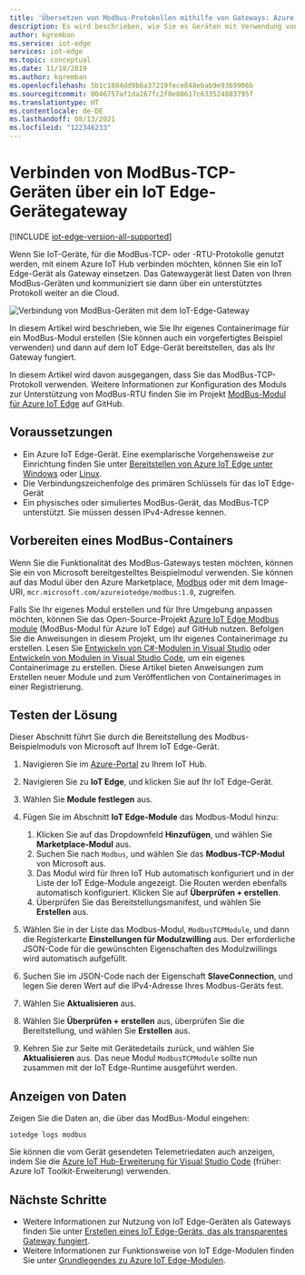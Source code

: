 ```yaml
---
title: 'Übersetzen von Modbus-Protokollen mithilfe von Gateways: Azure IoT Edge | Microsoft-Dokumentation'
description: Es wird beschrieben, wie Sie es Geräten mit Verwendung von ModBus-TCP die Kommunikation mit Azure IoT Hub ermöglichen, indem Sie ein IoT Edge-Gatewaygerät erstellen.
author: kgremban
ms.service: iot-edge
services: iot-edge
ms.topic: conceptual
ms.date: 11/19/2019
ms.author: kgremban
ms.openlocfilehash: 5b1c1884dd9b6a37219fece848ebab9e9369906b
ms.sourcegitcommit: 0046757af1da267fc2f0e88617c633524883795f
ms.translationtype: HT
ms.contentlocale: de-DE
ms.lasthandoff: 08/13/2021
ms.locfileid: "122346233"
---
```

# <a name="connect-modbus-tcp-devices-through-an-iot-edge-device-gateway"></a>Verbinden von ModBus-TCP-Geräten über ein IoT Edge-Gerätegateway

[!INCLUDE [iot-edge-version-all-supported](../../includes/iot-edge-version-all-supported.md)]

Wenn Sie IoT-Geräte, für die ModBus-TCP- oder -RTU-Protokolle genutzt werden, mit einem Azure IoT Hub verbinden möchten, können Sie ein IoT Edge-Gerät als Gateway einsetzen. Das Gatewaygerät liest Daten von Ihren ModBus-Geräten und kommuniziert sie dann über ein unterstütztes Protokoll weiter an die Cloud.

![Verbindung von ModBus-Geräten mit dem IoT-Edge-Gateway](./media/deploy-modbus-gateway/diagram.png)

In diesem Artikel wird beschrieben, wie Sie Ihr eigenes Containerimage für ein ModBus-Modul erstellen (Sie können auch ein vorgefertigtes Beispiel verwenden) und dann auf dem IoT Edge-Gerät bereitstellen, das als Ihr Gateway fungiert.

In diesem Artikel wird davon ausgegangen, dass Sie das ModBus-TCP-Protokoll verwenden. Weitere Informationen zur Konfiguration des Moduls zur Unterstützung von ModBus-RTU finden Sie im Projekt [ModBus-Modul für Azure IoT Edge](https://github.com/Azure/iot-edge-modbus) auf GitHub.

## <a name="prerequisites"></a>Voraussetzungen

* Ein Azure IoT Edge-Gerät. Eine exemplarische Vorgehensweise zur Einrichtung finden Sie unter [Bereitstellen von Azure IoT Edge unter Windows](quickstart.md) oder [Linux](quickstart-linux.md).
* Die Verbindungszeichenfolge des primären Schlüssels für das IoT Edge-Gerät
* Ein physisches oder simuliertes ModBus-Gerät, das ModBus-TCP unterstützt. Sie müssen dessen IPv4-Adresse kennen.

## <a name="prepare-a-modbus-container"></a>Vorbereiten eines ModBus-Containers

Wenn Sie die Funktionalität des ModBus-Gateways testen möchten, können Sie ein von Microsoft bereitgestelltes Beispielmodul verwenden. Sie können auf das Modul über den Azure Marketplace, [Modbus](https://azuremarketplace.microsoft.com/marketplace/apps/microsoft_iot.edge-modbus?tab=Overview) oder mit dem Image-URI, `mcr.microsoft.com/azureiotedge/modbus:1.0`, zugreifen.

Falls Sie Ihr eigenes Modul erstellen und für Ihre Umgebung anpassen möchten, können Sie das Open-Source-Projekt [Azure IoT Edge Modbus module](https://github.com/Azure/iot-edge-modbus) (ModBus-Modul für Azure IoT Edge) auf GitHub nutzen. Befolgen Sie die Anweisungen in diesem Projekt, um Ihr eigenes Containerimage zu erstellen. Lesen Sie [Entwickeln von C#-Modulen in Visual Studio](./how-to-visual-studio-develop-module.md) oder [Entwickeln von Modulen in Visual Studio Code](how-to-vs-code-develop-module.md), um ein eigenes Containerimage zu erstellen. Diese Artikel bieten Anweisungen zum Erstellen neuer Module und zum Veröffentlichen von Containerimages in einer Registrierung.

## <a name="try-the-solution"></a>Testen der Lösung

Dieser Abschnitt führt Sie durch die Bereitstellung des Modbus-Beispielmoduls von Microsoft auf Ihrem IoT Edge-Gerät.

1. Navigieren Sie im [Azure-Portal](https://portal.azure.com/) zu Ihrem IoT Hub.

2. Navigieren Sie zu **IoT Edge**, und klicken Sie auf Ihr IoT Edge-Gerät.

3. Wählen Sie **Module festlegen** aus.

4. Fügen Sie im Abschnitt **IoT Edge-Module** das Modbus-Modul hinzu:

   1. Klicken Sie auf das Dropdownfeld **Hinzufügen**, und wählen Sie **Marketplace-Modul** aus.
   2. Suchen Sie nach `Modbus`, und wählen Sie das **Modbus-TCP-Modul** von Microsoft aus.
   3. Das Modul wird für Ihren IoT Hub automatisch konfiguriert und in der Liste der IoT Edge-Module angezeigt. Die Routen werden ebenfalls automatisch konfiguriert. Klicken Sie auf **Überprüfen + erstellen**.
   4. Überprüfen Sie das Bereitstellungsmanifest, und wählen Sie **Erstellen** aus.

5. Wählen Sie in der Liste das Modbus-Modul, `ModbusTCPModule`, und dann die Registerkarte **Einstellungen für Modulzwilling** aus. Der erforderliche JSON-Code für die gewünschten Eigenschaften des Modulzwillings wird automatisch aufgefüllt.

6. Suchen Sie im JSON-Code nach der Eigenschaft **SlaveConnection**, und legen Sie deren Wert auf die IPv4-Adresse Ihres Modbus-Geräts fest.

7. Wählen Sie **Aktualisieren** aus.

8. Wählen Sie **Überprüfen + erstellen** aus, überprüfen Sie die Bereitstellung, und wählen Sie **Erstellen** aus.

9. Kehren Sie zur Seite mit Gerätedetails zurück, und wählen Sie **Aktualisieren** aus. Das neue Modul `ModbusTCPModule` sollte nun zusammen mit der IoT Edge-Runtime ausgeführt werden.

## <a name="view-data"></a>Anzeigen von Daten

Zeigen Sie die Daten an, die über das ModBus-Modul eingehen:

```cmd/sh
iotedge logs modbus
```

Sie können die vom Gerät gesendeten Telemetriedaten auch anzeigen, indem Sie die [Azure IoT Hub-Erweiterung für Visual Studio Code](https://marketplace.visualstudio.com/items?itemName=vsciot-vscode.azure-iot-toolkit) (früher: Azure IoT Toolkit-Erweiterung) verwenden.

## <a name="next-steps"></a>Nächste Schritte

* Weitere Informationen zur Nutzung von IoT Edge-Geräten als Gateways finden Sie unter [Erstellen eines IoT Edge-Geräts, das als transparentes Gateway fungiert](./how-to-create-transparent-gateway.md).
* Weitere Informationen zur Funktionsweise von IoT Edge-Modulen finden Sie unter [Grundlegendes zu Azure IoT Edge-Modulen](iot-edge-modules.md).